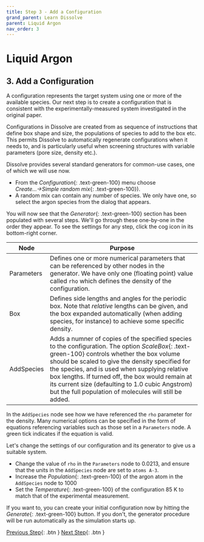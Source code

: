 ```yaml
---
title: Step 3 - Add a Configuration
grand_parent: Learn Dissolve
parent: Liquid Argon
nav_order: 3
---
```

# Liquid Argon

## 3. Add a Configuration

A configuration represents the target system using one or more of the available species. Our next step is to create a configuration that is consistent with the experimentally-measured system investigated in the original paper.

Configurations in Dissolve are created from as sequence of instructions that define box shape and size, the populations of species to add to the box etc. This permits Dissolve to automatically regenerate configurations when it needs to, and is particularly useful when screening structures with variable parameters (pore size, density etc.).

Dissolve provides several standard generators for common-use cases, one of which we will use now.

- From the _Configuration_{: .text-green-100} menu choose _Create...→Simple random mix_{: .text-green-100}).
- A random mix can contain any number of species. We only have one, so select the argon species from the dialog that appears.

You will now see that the _Generator_{: .text-green-100} section has been populated with several steps.  We'll go through these one-by-one in the order they appear. To see the settings for any step, click the cog icon in its bottom-right corner.

| Node | Purpose |
|------|---------|
|Parameters | Defines one or more numerical parameters that can be referenced by other nodes in the generator. We have only one (floating point) value called `rho` which defines the density of the configuration. |
|Box   | Defines side lengths and angles for the periodic box. Note that _relative_ lengths can be given, and the box expanded automatically (when adding species, for instance) to achieve some specific density. |
|AddSpecies | Adds a numner of copies of the specified species to the configuration. The option _ScaleBox_{: .text-green-100} controls whether the box volume should be scaled to give the density specified for the species, and is used when supplying relative box lengths. If turned off, the box would remain at its current size (defaulting to 1.0 cubic Angstrom) but the full population of molecules will still be added. |

In the `AddSpecies` node see how we have referenced the `rho` parameter for the density. Many numerical options can be specified in the form of equations referencing variables such as those set in a `Parameters` node. A green tick indicates if the equation is valid.

Let's change the settings of our configuration and its generator to give us a suitable system.

- Change the value of `rho` in the `Parameters` node to 0.0213, and ensure that the units in the `AddSpecies` node are set to `atoms A-3`.
- Increase the _Population_{: .text-green-100} of the argon atom in the `AddSpecies` node to 1000
- Set the _Temperature_{: .text-green-100} of the configuration 85 K to match that of the experimental measurement.

If you want to, you can create your initial configuration now by hitting the _Generate_{: .text-green-100} button. If you don't, the generator procedure will be run automatically as the simulation starts up.

[Previous Step](step2.md){: .btn }   [Next Step](step4.md){: .btn }

